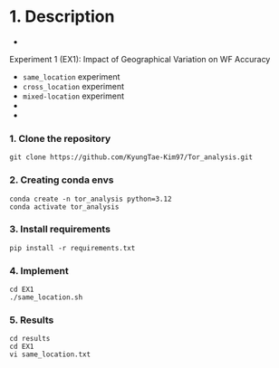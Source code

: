 # 1. Description

*
Experiment 1 (EX1): Impact of Geographical Variation on WF Accuracy
* `same_location` experiment
* `cross_location` experiment
* `mixed-location` experiment
* 
*


### 1. Clone the repository

```{shell}
git clone https://github.com/KyungTae-Kim97/Tor_analysis.git
```

### 2. Creating conda envs

```{shell}
conda create -n tor_analysis python=3.12
conda activate tor_analysis
```

### 3. Install requirements 

```{shell}
pip install -r requirements.txt
```

### 4. Implement 
```{shell}
cd EX1
./same_location.sh
```

### 5. Results 
```{shell}
cd results
cd EX1
vi same_location.txt
```
